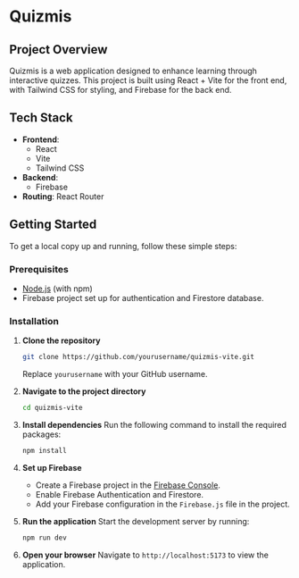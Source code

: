 # Quizmis

## Project Overview

Quizmis is a web application designed to enhance learning through interactive quizzes. This project is built using React + Vite for the front end, with Tailwind CSS for styling, and Firebase for the back end.
## Tech Stack

- **Frontend**:
    - React
    - Vite
    - Tailwind CSS
- **Backend**:
    - Firebase
- **Routing**: React Router

## Getting Started

To get a local copy up and running, follow these simple steps:

### Prerequisites

- [Node.js](https://nodejs.org/) (with npm)
- Firebase project set up for authentication and Firestore database.

### Installation

1. **Clone the repository**

    ```bash
    git clone https://github.com/yourusername/quizmis-vite.git
    ```

    Replace `yourusername` with your GitHub username.

2. **Navigate to the project directory**

    ```bash
    cd quizmis-vite
    ```

3. **Install dependencies**
   Run the following command to install the required packages:

    ```bash
    npm install
    ```

4. **Set up Firebase**

    - Create a Firebase project in the [Firebase Console](https://console.firebase.google.com/).
    - Enable Firebase Authentication and Firestore.
    - Add your Firebase configuration in the `Firebase.js` file in the project.

5. **Run the application**
   Start the development server by running:

    ```bash
    npm run dev
    ```

6. **Open your browser**
   Navigate to `http://localhost:5173` to view the application.
